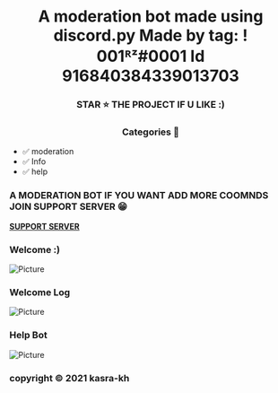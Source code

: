 <h1 align='center'>A moderation bot made using discord.py 
 Made by tag: ! 001ᴿᶻ#0001
Id 916840384339013703 </h1> 


<h3 align='center'> STAR ⭐ THE PROJECT IF U LIKE :) </h3>

 <h3 align='center'> Categories 📑 </h3>
 
- ✅ moderation 
- ✅ Info
- ✅ help

   
<h3> A MODERATION BOT
IF YOU WANT ADD MORE COOMNDS JOIN SUPPORT SERVER 😁 </h3>
 </a> </div>

**[SUPPORT SERVER](https://discord.gg/RXnU7Zpwnm)**

### Welcome :)
![Picture](https://media.discordapp.net/attachments/956215898891489280/956227180503908382/unknown.png)

### Welcome Log
![Picture](https://media.discordapp.net/attachments/956215898891489280/956227139127115816/unknown.png)

### Help Bot 
![Picture](https://media.discordapp.net/attachments/956215898891489280/956226800223129611/unknown.png)
### copyright ©️ 2021 kasra-kh
